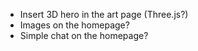 - Insert 3D hero in the art page (Three.js?)
- Images on the homepage?
- Simple chat on the homepage?